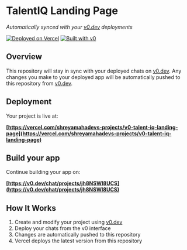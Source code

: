 # TalentIQ Landing Page

*Automatically synced with your [v0.dev](https://v0.dev) deployments*

[![Deployed on Vercel](https://img.shields.io/badge/Deployed%20on-Vercel-black?style=for-the-badge&logo=vercel)](https://vercel.com/shreyamahadevs-projects/v0-talent-iq-landing-page)
[![Built with v0](https://img.shields.io/badge/Built%20with-v0.dev-black?style=for-the-badge)](https://v0.dev/chat/projects/jh8NSWI8UCS)

## Overview

This repository will stay in sync with your deployed chats on [v0.dev](https://v0.dev).
Any changes you make to your deployed app will be automatically pushed to this repository from [v0.dev](https://v0.dev).

## Deployment

Your project is live at:

**[https://vercel.com/shreyamahadevs-projects/v0-talent-iq-landing-page](https://vercel.com/shreyamahadevs-projects/v0-talent-iq-landing-page)**

## Build your app

Continue building your app on:

**[https://v0.dev/chat/projects/jh8NSWI8UCS](https://v0.dev/chat/projects/jh8NSWI8UCS)**

## How It Works

1. Create and modify your project using [v0.dev](https://v0.dev)
2. Deploy your chats from the v0 interface
3. Changes are automatically pushed to this repository
4. Vercel deploys the latest version from this repository